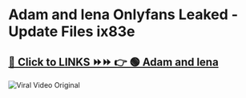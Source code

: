 
 # Adam and lena Onlyfans Leaked - Update Files ix83e

## <h2><a href="https://clipsfans.com/Adam_and_lena&ref=git">🔗 Click to LINKS ⏩⏩ 👉 🟢 Adam and lena </a></h2>

<a href="https://clipsfans.com/Adam_and_lena&ref=git" rel="nofollow" data-target="animated-image.originalLink"><img src="https://i.ibb.co.com/xMMVF88/686577567.gif" alt="Viral Video Original" style="max-width: 100%; display: inline-block;" data-target="animated-image.originalImage"></a>

